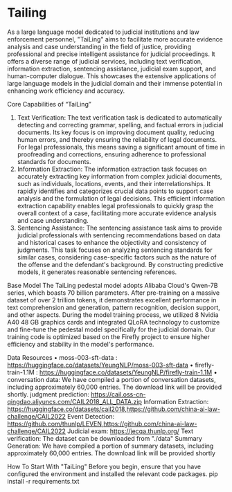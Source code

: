 # Tailing

As a large language model dedicated to judicial institutions and law enforcement personnel, "TaiLing" aims to facilitate more accurate evidence analysis and case understanding in the field of justice, providing professional and precise intelligent assistance for judicial proceedings. It offers a diverse range of judicial services, including text verification, information extraction, sentencing assistance, judicial exam support, and human-computer dialogue. This showcases the extensive applications of large language models in the judicial domain and their immense potential in enhancing work efficiency and accuracy.

Core Capabilities of “TaiLing”
1.	Text Verification: The text verification task is dedicated to automatically detecting and correcting grammar, spelling, and factual errors in judicial documents. Its key focus is on improving document quality, reducing human errors, and thereby ensuring the reliability of legal documents. For legal professionals, this means saving a significant amount of time in proofreading and corrections, ensuring adherence to professional standards for documents. 
2.	Information Extraction: The information extraction task focuses on accurately extracting key information from complex judicial documents, such as individuals, locations, events, and their interrelationships. It rapidly identifies and categorizes crucial data points to support case analysis and the formulation of legal decisions. This efficient information extraction capability enables legal professionals to quickly grasp the overall context of a case, facilitating more accurate evidence analysis and case understanding.
3.	Sentencing Assistance: The sentencing assistance task aims to provide judicial professionals with sentencing recommendations based on data and historical cases to enhance the objectivity and consistency of judgments. This task focuses on analyzing sentencing standards for similar cases, considering case-specific factors such as the nature of the offense and the defendant's background. By constructing predictive models, it generates reasonable sentencing references.

Base Model
The TaiLing pedestal model adopts Alibaba Cloud's Qwen-7B series, which boasts 70 billion parameters. After pre-training on a massive dataset of over 2 trillion tokens, it demonstrates excellent performance in text comprehension and generation, pattern recognition, decision support, and other aspects. During the model training process, we utilized 8 Nvidia A40 48 GB graphics cards and integrated QLoRA technology to customize and fine-tune the pedestal model specifically for the judicial domain. Our training code is optimized based on the Firefly project to ensure higher efficiency and stability in the model's performance.

Data Resources
•	moss-003-sft-data : https://huggingface.co/datasets/YeungNLP/moss-003-sft-data
•	firefly-train-1.1M : https://huggingface.co/datasets/YeungNLP/firefly-train-1.1M
•	conversation data: We have compiled a portion of conversation datasets, including approximately 60,000 entries. The download link will be provided shortly.
judgment prediction: https://cail.oss-cn-qingdao.aliyuncs.com/CAIL2018_ALL_DATA.zip 
Information Extraction: https://huggingface.co/datasets/cail2018,https://github.com/china-ai-law-challenge/CAIL2022
Event Detection: https://github.com/thunlp/LEVEN,https://github.com/china-ai-law-challenge/CAIL2022
Judicial exam: https://jecqa.thunlp.org/
Text verification:  The dataset can be downloaded from "./data"
Summary Generation: We have compiled a portion of summary datasets, including approximately 60,000 entries. The download link will be provided shortly

How To Start With "TaiLing"
Before you begin, ensure that you have configured the environment and installed the relevant code packages. 
pip install -r requirements.txt







